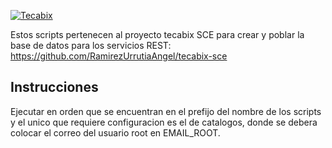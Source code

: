 [![Tecabix](https://www.tecabix.com/wp-content/uploads/2020/12/cropped-tecabix-logo-secundario-mini.png "Tecabix")](http://www.tecabix.com "Tecabix")

Estos scripts pertenecen al proyecto tecabix SCE para crear y poblar la base de datos para los servicios REST:
https://github.com/RamirezUrrutiaAngel/tecabix-sce 

## Instrucciones
Ejecutar en orden que se encuentran en el prefijo del nombre de los scripts y el unico que requiere configuracion es el de catalogos, donde se debera colocar el correo del usuario root en EMAIL_ROOT.

